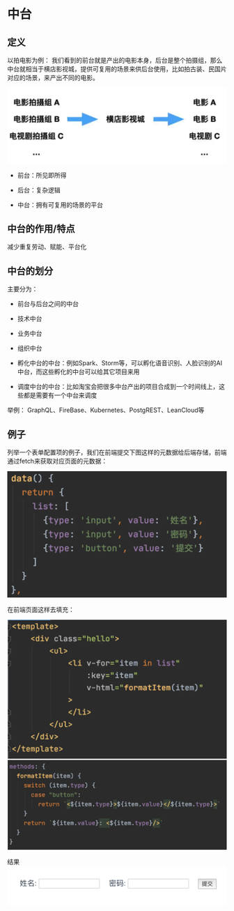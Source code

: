 # 中台

## 定义

以拍电影为例： 我们看到的前台就是产出的电影本身，后台是整个拍摄组，那么中台就相当于横店影视城，提供可复用的场景来供后台使用，比如拍古装、民国片对应的场景，来产出不同的电影。

![image](/resource/image/comprehensive/middleground1.webp)

- 前台：所见即所得

- 后台：复杂逻辑

- 中台：拥有可复用的场景的平台

## 中台的作用/特点

减少重复劳动、赋能、平台化

## 中台的划分

主要分为：

- 前台与后台之间的中台

- 技术中台

- 业务中台

- 组织中台

- 孵化中台的中台：例如Spark、Storm等，可以孵化语音识别、人脸识别的AI中台，而这些孵化的中台可以给其它项目来用

- 调度中台的中台：比如淘宝会把很多中台产出的项目合成到一个时间线上，这些都是需要有一个中台来调度

举例： GraphQL、FireBase、Kubernetes、PostgREST、LeanCloud等


## 例子

列举一个表单配置项的例子，我们在前端提交下图这样的元数据给后端存储，前端通过fetch来获取对应页面的元数据：

![image](/resource/image/comprehensive/middleground2.webp)

在前端页面这样去填充：

![image](/resource/image/comprehensive/middleground3.webp)
![image](/resource/image/comprehensive/middleground4.webp)

结果
![image](/resource/image/comprehensive/middleground5.webp)


